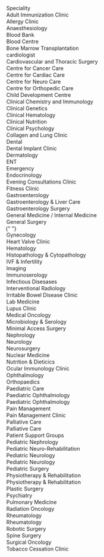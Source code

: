 <option value="">Speciality</option>
              <option value="Adult Immunization Clinic">
                Adult Immunization Clinic
              </option>
              <option value="Allergy Clinic">Allergy Clinic</option>
              <option value="Anaesthesiology">Anaesthesiology</option>
              <option value="Blood Bank">Blood Bank</option>
              <option value="Blood Centre">Blood Centre</option>
              <option value="Bone Marrow Transplantation">
                Bone Marrow Transplantation
              </option>
              <option value="Cardiologist">cardiologist</option>
              <option value="Cardiovascular and Thoracic Surgery">
                Cardiovascular and Thoracic Surgery
              </option>
              <option value="Centre for Cancer Care">
                Centre for Cancer Care
              </option>
              <option value="Centre for Cardiac Care">
                Centre for Cardiac Care
              </option>
              <option value="Centre for Neuro Care">
                Centre for Neuro Care
              </option>
              <option value="Centre for Orthopedic Care">
                Centre for Orthopedic Care
              </option>
              <option value="Child Development Centre">
                Child Development Centre
              </option>
              <option value="Clinical Chemistry and Immunology">
                Clinical Chemistry and Immunology
              </option>
              <option value="Clinical Genetics">Clinical Genetics</option>
              <option value="Clinical Hematology">Clinical Hematology</option>
              <option value="Clinical Nutrition">Clinical Nutrition</option>
              <option value="Clinical Psychology">Clinical Psychology</option>
              <option value="Collagen and Lung Clinic">
                Collagen and Lung Clinic
              </option>
              <option value="Dental">Dental</option>
              <option value="Dental Implant Clinic">
                Dental Implant Clinic
              </option>
              <option value="Dermatology">Dermatology</option>
              <option value="ENT">ENT</option>
              <option value="Emergency">Emergency</option>
              <option value="Endocrinology">Endocrinology</option>
              <option value="Evening Consultations Clinic">
                Evening Consultations Clinic
              </option>
              <option value="Fitness Clinic">Fitness Clinic</option>
              <option value="Gastroenterology">Gastroenterology</option>
              <option value="Gastroenterology &amp; Liver Care">
                Gastroenterology &amp; Liver Care
              </option>
              <option value="Gastroenterology Surgery">
                Gastroenterology Surgery
              </option>
              <option value="General Medicine / Internal Medicine">
                General Medicine / Internal Medicine
              </option>
              <option value="General Surgery">General Surgery</option>{" "}
              <option value="Gynecology">Gynecology</option>
              <option value="Heart Valve Clinic">Heart Valve Clinic</option>
              <option value="Hematology">Hematology</option>
              <option value="Histopathology &amp; Cytopathology">
                Histopathology &amp; Cytopathology
              </option>
              <option value="IVF &amp; Infertility">
                IVF &amp; Infertility
              </option>
              <option value="Imaging">Imaging</option>
              <option value="Immunoserology">Immunoserology</option>
              <option value="Infectious Disesases">Infectious Disesases</option>
              <option value="Interventional Radiology">
                Interventional Radiology
              </option>
              <option value="Irritable Bowel Disease Clinic">
                Irritable Bowel Disease Clinic
              </option>
              <option value="Lab Medicine">Lab Medicine</option>
              <option value="Lupus Clinic">Lupus Clinic</option>
              <option value="Medical Oncology">Medical Oncology</option>
              <option value="Microbiology &amp; Serology">
                Microbiology &amp; Serology
              </option>
              <option value="Minimal Access Surgery">
                Minimal Access Surgery
              </option>
              <option value="Nephrology">Nephrology</option>
              <option value="Neurology">Neurology</option>
              <option value="Neurosurgery">Neurosurgery</option>
              <option value="Nuclear Medicine">Nuclear Medicine</option>
              <option value="Nutrition &amp; Dieticics">
                Nutrition &amp; Dieticics
              </option>
              <option value="Ocular Immunology Clinic">
                Ocular Immunology Clinic
              </option>
              <option value="Ophthalmology">Ophthalmology</option>
              <option value="Orthopaedics">Orthopaedics</option>
              <option value="Paediatric Care">Paediatric Care</option>
              <option value="Paediatric Ophthalmology">
                Paediatric Ophthalmology
              </option>
              <option value="Paediatric Ophthalmology">
                Paediatric Ophthalmology
              </option>
              <option value="Pain Management">Pain Management</option>
              <option value="Pain Management Clinic">
                Pain Management Clinic
              </option>
              <option value="Palliative Care">Palliative Care</option>
              <option value="Palliative Care">Palliative Care</option>
              <option value="Patient Support Groups">
                Patient Support Groups
              </option>
              <option value="Pediatric Nephrology">Pediatric Nephrology</option>
              <option value="Pediatric Neuro-Rehabilitation">
                Pediatric Neuro-Rehabilitation
              </option>
              <option value="Pediatric Neurology">Pediatric Neurology</option>
              <option value="Pediatric Neurology">Pediatric Neurology</option>
              <option value="Pediatric Surgery">Pediatric Surgery</option>
              <option value="Physiotherapy &amp; Rehabilitation">
                Physiotherapy &amp; Rehabilitation
              </option>
              <option value="Physiotherapy &amp; Rehabilitation">
                Physiotherapy &amp; Rehabilitation
              </option>
              <option value="Plastic Surgery">Plastic Surgery</option>
              <option value="Psychiatry">Psychiatry</option>
              <option value="Pulmonary Medicine">Pulmonary Medicine</option>
              <option value="Radiation Oncology">Radiation Oncology</option>
              <option value="Rheumatology">Rheumatology</option>
              <option value="Rheumatology">Rheumatology</option>
              <option value="Robotic Surgery">Robotic Surgery</option>
              <option value="Spine Surgery">Spine Surgery</option>
              <option value="Surgical Oncology">Surgical Oncology</option>
              <option value="Tobacco Cessation Clinic">
                Tobacco Cessation Clinic
              </option>